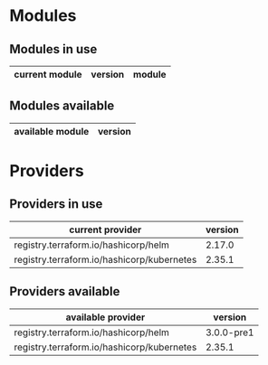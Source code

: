 # Modules

## Modules in use

current module | version | module
-------------- | ------- | ------

## Modules available

available module | version
---------------- | -------

# Providers

## Providers in use

current provider | version
---------------- | -------
registry.terraform.io/hashicorp/helm | 2.17.0
registry.terraform.io/hashicorp/kubernetes | 2.35.1

## Providers available

available provider | version
------------------ | -------
registry.terraform.io/hashicorp/helm | 3.0.0-pre1
registry.terraform.io/hashicorp/kubernetes | 2.35.1
